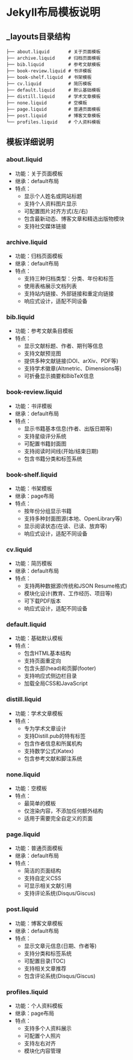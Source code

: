 # Jekyll布局模板说明

## _layouts目录结构

```
├── about.liquid       # 关于页面模板
├── archive.liquid     # 归档页面模板
├── bib.liquid         # 参考文献模板
├── book-review.liquid # 书评模板
├── book-shelf.liquid  # 书架模板
├── cv.liquid          # 简历模板
├── default.liquid     # 默认基础模板
├── distill.liquid     # 学术文章模板
├── none.liquid        # 空模板
├── page.liquid        # 普通页面模板
├── post.liquid        # 博客文章模板
└── profiles.liquid    # 个人资料模板
```

## 模板详细说明

### about.liquid

- 功能：关于页面模板
- 继承：default布局
- 特点：
  - 显示个人姓名或网站标题
  - 支持个人资料图片显示
  - 可配置图片对齐方式(左/右)
  - 包含最新动态、博客文章和精选出版物模块
  - 支持社交媒体链接

### archive.liquid

- 功能：归档页面模板
- 继承：default布局
- 特点：
  - 支持三种归档类型：分类、年份和标签
  - 使用表格展示文档列表
  - 支持站内链接、外部链接和重定向链接
  - 响应式设计，适配不同设备

### bib.liquid

- 功能：参考文献条目模板
- 特点：
  - 显示文献标题、作者、期刊等信息
  - 支持文献预览图
  - 提供多种文献链接(DOI、arXiv、PDF等)
  - 支持学术徽章(Altmetric、Dimensions等)
  - 可折叠显示摘要和BibTeX信息

### book-review.liquid

- 功能：书评模板
- 继承：default布局
- 特点：
  - 显示书籍基本信息(作者、出版日期等)
  - 支持星级评分系统
  - 可配置书籍封面图
  - 支持阅读时间线(开始/结束日期)
  - 包含书籍分类和标签系统

### book-shelf.liquid

- 功能：书架模板
- 继承：page布局
- 特点：
  - 按年份分组显示书籍
  - 支持多种封面图源(本地、OpenLibrary等)
  - 显示阅读状态(在读、已读、放弃等)
  - 响应式设计，适配不同设备

### cv.liquid

- 功能：简历模板
- 继承：default布局
- 特点：
  - 支持两种数据源(传统和JSON Resume格式)
  - 模块化设计(教育、工作经历、项目等)
  - 可下载PDF版本
  - 响应式设计，适配不同设备

### default.liquid

- 功能：基础默认模板
- 特点：
  - 包含HTML基本结构
  - 支持页面重定向
  - 包含头部(head)和页脚(footer)
  - 支持响应式侧边栏目录
  - 加载全局CSS和JavaScript

### distill.liquid

- 功能：学术文章模板
- 特点：
  - 专为学术文章设计
  - 支持Distill.pub的特有标签
  - 包含作者信息和所属机构
  - 支持数学公式(Katex)
  - 包含参考文献和脚注系统

### none.liquid

- 功能：空模板
- 特点：
  - 最简单的模板
  - 仅渲染内容，不添加任何额外结构
  - 适用于需要完全自定义的页面

### page.liquid

- 功能：普通页面模板
- 继承：default布局
- 特点：
  - 简洁的页面结构
  - 支持自定义CSS
  - 可显示相关文献引用
  - 支持评论系统(Disqus/Giscus)

### post.liquid

- 功能：博客文章模板
- 继承：default布局
- 特点：
  - 显示文章元信息(日期、作者等)
  - 支持分类和标签系统
  - 可配置目录(TOC)
  - 支持相关文章推荐
  - 包含评论系统(Disqus/Giscus)

### profiles.liquid

- 功能：个人资料模板
- 继承：page布局
- 特点：
  - 支持多个人资料展示
  - 可配置个人照片
  - 支持左右对齐
  - 模块化内容管理
